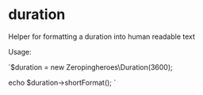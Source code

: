 duration
========

Helper for formatting a duration into human readable text

Usage:

`$duration = new Zeropingheroes\Duration(3600);

echo $duration->shortFormat();
`
